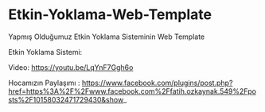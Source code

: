 # Etkin-Yoklama-Web-Template
Yapmış Olduğumuz Etkin Yoklama Sisteminin Web Template

Etkin Yoklama Sistemi:

Video: https://youtu.be/LqYnF7Ggh6o

Hocamızın Paylaşımı : https://www.facebook.com/plugins/post.php?href=https%3A%2F%2Fwww.facebook.com%2Ffatih.ozkaynak.549%2Fposts%2F10158032471729430&show_
